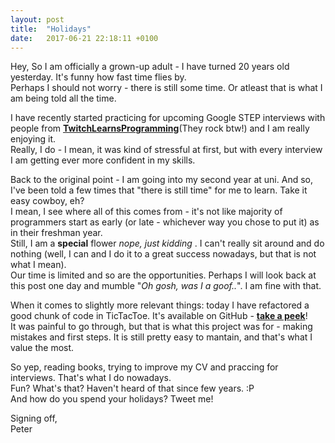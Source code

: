 ```yaml
---
layout: post
title:  "Holidays"
date:   2017-06-21 22:18:11 +0100
---
```


Hey,
So I am officially a grown-up adult - I have turned 20 years old yesterday. It's funny how fast time flies by.  
Perhaps I should not worry - there is still some time. Or atleast that is what I am being told all the time.  

I have recently started practicing for upcoming Google STEP interviews with people from [**TwitchLearnsProgramming**](https://twitch.tv/twitchlearnsprogramming)(They rock btw!) and I am really enjoying it.  
Really, I do - I mean, it was kind of stressful at first, but with every interview I am getting ever more confident in my skills.  

Back to the original point - I am going into my second year at uni. And so, I've been told a few times that "there is still time" for me to learn. Take it easy cowboy, eh?  
I mean, I see where all of this comes from - it's not like majority of programmers start as early (or late - whichever way you chose to put it) as in their freshman year.  
Still, I am a **special** flower _nope, just kidding_ . I can't really sit around and do nothing (well, I can and I do it to a great success nowadays, but that is not what I mean).  
Our time is limited and so are the opportunities. Perhaps I will look back at this post one day and mumble "*Oh gosh, was I a goof..*". I am fine with that.  

When it comes to slightly more relevant things: today I have refactored a good chunk of code in TicTacToe. It's available on GitHub - [**take a peek**](https://github.com/PiotrOsiewicz/TicTacToe-C/commit/37ebc586ba5271c94a47b2dd3e0d95349488001f)!  
It was painful to go through, but that is what this project was for - making mistakes and first steps.  It is still pretty easy to mantain, and that's what I value the most.  

So yep, reading books, trying to improve my CV and praccing for interviews. That's what I do nowadays.  
Fun? What's that? Haven't heard of that since few years. :P   
And how do you spend your holidays? Tweet me!


Signing off,  
Peter
